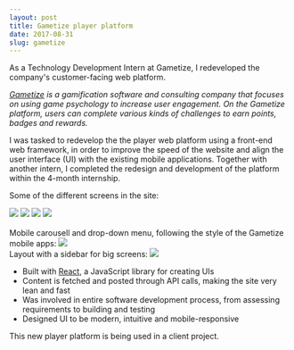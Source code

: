 ```yaml
---
layout: post
title: Gametize player platform
date: 2017-08-31
slug: gametize
---
```


As a Technology Development Intern at Gametize, I redeveloped the company's customer-facing web platform.

_[Gametize](https://gametize.com/index) is a gamification software and consulting company that focuses on using game psychology to increase user engagement. On the Gametize platform, users can complete various kinds of challenges to earn points, badges and rewards._

I was tasked to redevelop the the player web platform using a front-end web framework, in order to improve the speed of the website and align the user interface (UI) with the existing mobile applications. Together with another intern, I completed the redesign and development of the platform within the 4-month internship.

Some of the different screens in the site:
<div class="gallery g4col">
  <img src="../assets/img/proj-gametize/1home.png">
  <img src="../assets/img/proj-gametize/2featured.png">
  <img src="../assets/img/proj-gametize/3topicsearch.png">
  <img src="../assets/img/proj-gametize/4challenge.png">
</div>

<br>
Mobile carousell and drop-down menu, following the style of the Gametize mobile apps:

<img src="../assets/img/proj-gametize/projecthome-mobile.png">

<br>
Layout with a sidebar for big screens:

<img src="../assets/img/proj-gametize/projecthome.png">


- Built with [React](https://facebook.github.io/react/), a JavaScript library for creating UIs
- Content is fetched and posted through API calls, making the site very lean and fast
- Was involved in entire software development process, from assessing requirements to building and testing
- Designed UI to be modern, intuitive and mobile-responsive


This new player platform is being used in a client project.